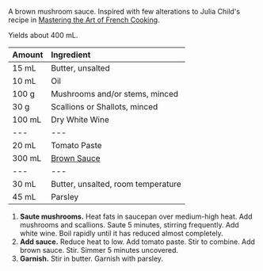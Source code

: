A brown mushroom sauce. Inspired with few alterations to Julia Child's recipe in [Mastering the Art of French Cooking](https://www.amazon.com/Mastering-Art-French-Cooking-Vol/dp/0375413405).

Yields about 400 mL.

| Amount | Ingredient |
|:--|:--|
| 15 mL  | Butter, unsalted
| 10 mL  | Oil
| 100 g  | Mushrooms and/or stems, minced
| 30 g   | Scallions or Shallots, minced
| 100 mL | Dry White Wine
| ---    | ---
| 20 mL  | Tomato Paste
| 300 mL | [Brown Sauce](#brown-sauce)
| ---    | ---
| 30 mL  | Butter, unsalted, room temperature
| 45 mL  | Parsley

1. **Saute mushrooms.** Heat fats in saucepan over medium-high heat. Add mushrooms and scallions. Saute 5 minutes, stirring frequently. Add white wine. Boil rapidly until it has reduced almost completely.
2. **Add sauce.** Reduce heat to low. Add tomato paste. Stir to combine. Add brown sauce. Stir. Simmer 5 minutes uncovered.
3. **Garnish.** Stir in butter. Garnish with parsley.
